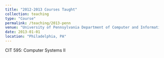 ```yaml
---
title: "2012-2013 Courses Taught"
collection: teaching
type: "Course"
permalink: /teaching/2013-penn
venue: "University of Pennsylvania Department of Computer and Information Science (Visiting)"
date: 2013-01-01
location: "Philadelphia, PA"
---
```


CIT 595: Computer Systems II